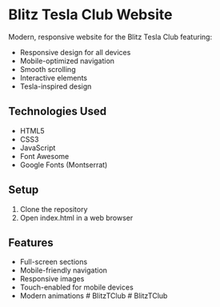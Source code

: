 # Blitz Tesla Club Website

Modern, responsive website for the Blitz Tesla Club featuring:
- Responsive design for all devices
- Mobile-optimized navigation
- Smooth scrolling
- Interactive elements
- Tesla-inspired design

## Technologies Used
- HTML5
- CSS3
- JavaScript
- Font Awesome
- Google Fonts (Montserrat)

## Setup
1. Clone the repository
2. Open index.html in a web browser

## Features
- Full-screen sections
- Mobile-friendly navigation
- Responsive images
- Touch-enabled for mobile devices
- Modern animations #   B l i t z T C l u b  
 #   B l i t z T C l u b  
 